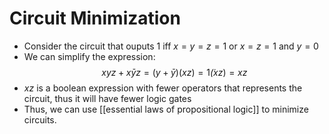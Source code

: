 # Circuit Minimization
- Consider the circuit that ouputs 1 iff $x = y = z=1$ or $x=z=1$ and $y=0$
- We can simplify the expression:
$$xyz+x\bar{y}z = (y + \bar{y})(xz)=1\dot(xz)=xz$$
- $xz$ is a boolean expression with fewer operators that represents the circuit, thus it will have fewer logic gates
- Thus, we can use [[essential laws of propositional logic]] to minimize circuits.